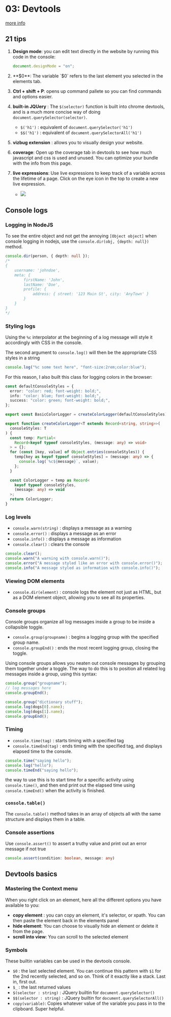 # 03: Devtools

[more info](https://github.com/aadilmallick/30-days-of-javascript/blob/main/09%20-%20Dev%20Tools%20Domination/README.md)

## 21 tips

1. **Design mode**: you can edit text directly in the website by running this code in the console:

   ```js
   document.designMode = "on";
   ```

2. **$0**: The variable `$0` refers to the last element you selected in the elements tab.
3. **Ctrl + shift + P**: opens up command pallete so you can find commands and options easier.
4. **built-in JQUery** : The `$(selector)` function is built into chrome devtools, and is a much more concise way of doing `document.querySelector(selector)`.
	- `$('h1')` : equivalent of `document.querySelector('h1')`
	- `$$('h1')` : equivalent of `document.querySelectorAll('h1')`
5. **vizbug extension** : allows you to visually design your website.
6. **coverage**: Open up the coverage tab in devtools to see how much javascript and css is used and unused. You can optimize your bundle with the info from this page.
7. **live expressions**: Use live expressions to keep track of a variable across the lifetime of a page. Click on the eye icon in the top to create a new live expression. 
	- ![](https://www.webpagescreenshot.info/image-url/yQjT7dxu2)


## Console logs

### Logging in NodeJS

To see the entire object and not get the annoying `[Object object]` when console logging in nodejs, use the `console.dir(obj, {depth: null})` method.

```ts
console.dir(person, { depth: null });
/*
{
    username: 'johndoe',
    meta: {
        firstName: 'John',
        lastName: 'Doe',
        profile: {
            address: { street: '123 Main St', city: 'AnyTown' }
        }
    }
}
*/

```

### Styling logs

Using the `%c` interpolator at the beginning of a log message will style it accordingly with CSS in the console.

The second argument to `console.log()` will then be the appropriate CSS styles in a string

```js
console.log("%c some text here", "font-size:2rem;color:blue");
```

For this reason, I also built this class for logging colors in the browser: 

```ts
const defaultConsoleStyles = {
  error: "color: red; font-weight: bold;",
  info: "color: blue; font-weight: bold;",
  success: "color: green; font-weight: bold;",
};

export const BasicColorLogger = createColorLogger(defaultConsoleStyles);

export function createColorLogger<T extends Record<string, string>>(
  consoleStyles: T
) {
  const temp: Partial<
    Record<keyof typeof consoleStyles, (message: any) => void>
  > = {};
  for (const [key, value] of Object.entries(consoleStyles)) {
    temp[key as keyof typeof consoleStyles] = (message: any) => {
      console.log(`%c${message}`, value);
    };
  }

  const ColorLogger = temp as Record<
    keyof typeof consoleStyles,
    (message: any) => void
  >;
  return ColorLogger;
}
```
### Log levels

- `console.warn(string)` : displays a message as a warning
- `console.error()` : displays a message as an error
- `console.info()` : displays a message as information
- `console.clear()` : clears the console

```js
console.clear();
console.warn("A warning with console.warn()");
console.error("A message styled like an error with console.error()");
console.info("A message styled as information with console.info()");
```

### Viewing DOM elements

- `console.dir(element)` : console logs the element not just as HTML, but as a DOM element object, allowing you to see all its properties.

### Console groups

Console groups organize all log messages inside a group to be inside a collapsible toggle.

- `console.group(groupname)` : begins a logging group with the specified group name.
- `console.groupEnd()` : ends the most recent logging group, closing the toggle.

Using console groups allows you neaten out console messages by grouping them together under a toggle. The way to do this is to position all related log messages inside a group, using this syntax:

```js
console.group("groupname");
// log messages here
console.groupEnd();
```

```js
console.group("dictionary stuff");
console.log(dogs[0].name);
console.log(dogs[1].name);
console.groupEnd();
```

### Timing

- `console.time(tag)` : starts timing with a specified tag
- `console.timeEnd(tag)` : ends timing with the specified tag, and displays elapsed time to the console.

```js
console.time("saying hello");
console.log("hello");
console.timeEnd("saying hello");
```

the way to use this is to start time for a specific activity using `console.time()`, and then end print out the elapsed time using `console.timeEnd()` when the activity is finished.


### `console.table()`

The `console.table()` method takes in an array of objects all with the same structure and displays them in a table.

### Console assertions

Use `console.assert()` to assert a truthy value and print out an error message if not true

```ts
console.assert(condition: boolean, message: any)
```
## Devtools basics

### Mastering the Context menu

When you right click on an element, here all the different options you have available to you:

- **copy element** : you can copy an element, it's selector, or xpath. You can then paste the element back in the elements panel
- **hide element**: You can choose to visually hide an element or delete it from the page.
- **scroll into view**: You can scroll to the selected element

### Symbols

These builtin variables can be used in the devtools console.

- `$0` : the last selected element. You can continue this pattern with `$1` for the 2nd recently selected, and so on. Think of it exactly like a stack. Last in, first out.
- `$_` : the last returned values
- `$(selector : string)` : JQuery builtin for `document.querySelector()`
- `$$(selector : string)` : JQuery builtin for `document.querySelectorAll()`
- `copy(variable)`: Copies whatever value of the variable you pass in to the clipboard. Super helpful.  